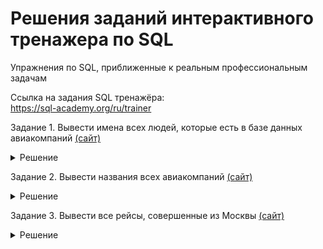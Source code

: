 # Решения заданий интерактивного тренажера по SQL
Упражнения по SQL, приближенные к реальным профессиональным задачам

Ссылка на задания SQL тренажёра:  
https://sql-academy.org/ru/trainer

Задание 1. Вывести имена всех людей, которые есть в базе данных авиакомпаний [(сайт)](https://sql-academy.org/ru/trainer/tasks/1)
<details><summary>Решение</summary>

```sql
SELECT name
FROM Passenger;
```

</details>

Задание 2. Вывести названия всеx авиакомпаний [(сайт)](https://sql-academy.org/ru/trainer/tasks/2)
<details><summary>Решение</summary>

```sql
SELECT name  
FROM Company;
```

</details>

Задание 3. Вывести все рейсы, совершенные из Москвы [(сайт)]([https://sql-academy.org/ru/trainer/tasks/2](https://sql-academy.org/ru/trainer/tasks/3))
<details><summary>Решение</summary>

```sql
SELECT *
FROM Trip
WHERE town_from='Moscow';
```

</details>
